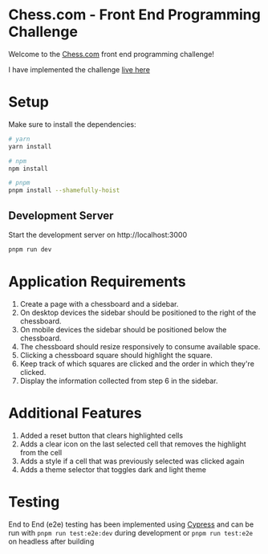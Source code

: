 # Chess.com - Front End Programming Challenge

Welcome to the [Chess.com](https://chess.com) front end programming challenge!

I have implemented the challenge [live here](https://chess-hightligher.netlify.app/)

# Setup

Make sure to install the dependencies:

```bash
# yarn
yarn install

# npm
npm install

# pnpm
pnpm install --shamefully-hoist
```

## Development Server

Start the development server on http://localhost:3000

```bash
pnpm run dev
```

# Application Requirements

1. Create a page with a chessboard and a sidebar.
2. On desktop devices the sidebar should be positioned to the right of the chessboard.
3. On mobile devices the sidebar should be positioned below the chessboard.
4. The chessboard should resize responsively to consume available space.
5. Clicking a chessboard square should highlight the square.
6. Keep track of which squares are clicked and the order in which they're clicked.
7. Display the information collected from step 6 in the sidebar.

# Additional Features

1. Added a reset button that clears highlighted cells
2. Adds a clear icon on the last selected cell that removes the highlight from the cell
3. Adds a style if a cell that was previously selected was clicked again
4. Adds a theme selector that toggles dark and light theme

# Testing

End to End (e2e) testing has been implemented using [Cypress](https://www.cypress.io/) and can be run with `pnpm run test:e2e:dev` during development or `pnpm run test:e2e` on headless after building
